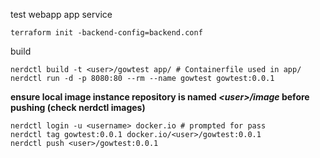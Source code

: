test webapp app service
```
terraform init -backend-config=backend.conf
```
build
```
nerdctl build -t <user>/gowtest app/ # Containerfile used in app/
nerdctl run -d -p 8080:80 --rm --name gowtest gowtest:0.0.1
```
**ensure local image instance repository is named *\<user>/image* before pushing (check nerdctl images)**
```
nerdctl login -u <username> docker.io # prompted for pass
nerdctl tag gowtest:0.0.1 docker.io/<user>/gowtest:0.0.1
nerdctl push <user>/gowtest:0.0.1
```
